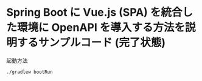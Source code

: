 # Spring Boot に Vue.js (SPA) を統合した環境に OpenAPI を導入する方法を説明するサンプルコード (完了状態)

起動方法
```
./gradlew bootRun
```

